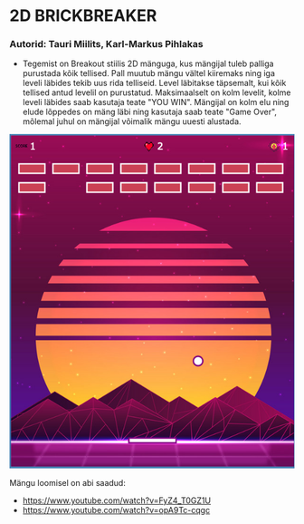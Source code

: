# 2D BRICKBREAKER

### Autorid: Tauri Miilits, Karl-Markus Pihlakas

* Tegemist on Breakout stiilis 2D mänguga, kus mängijal tuleb palliga purustada kõik tellised. Pall muutub mängu vältel kiiremaks ning iga leveli läbides tekib uus rida telliseid. Level läbitakse täpsemalt, kui kõik tellised antud levelil on purustatud. Maksimaalselt on kolm levelit, kolme leveli läbides saab kasutaja teate "YOU WIN". Mängijal on kolm elu ning elude lõppedes on mäng läbi ning kasutaja saab teate "Game Over", mõlemal juhul on mängijal võimalik mängu uuesti alustada.  

![](Screenshot_1_Brickbreaker.png)

Mängu loomisel on abi saadud: 
* https://www.youtube.com/watch?v=FyZ4_T0GZ1U
* https://www.youtube.com/watch?v=opA9Tc-cqgc
